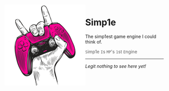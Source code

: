 <img src="Resources/Images/Logo/Simp1e%20256.png" align=left />

# Simp1e

The simp1est game engine I could think of.

> `S`imp1e `I`s `MP`'s `1`st `E`ngine

---

_Legit nothing to see here yet!_
